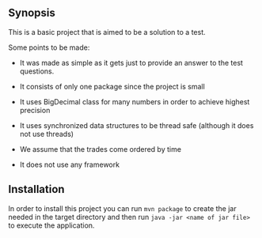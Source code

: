 ## Synopsis

This is a basic project that is aimed to be a solution to a test.

Some points to be made:  

* It was made as simple as it gets just to provide an answer to the test questions.  

* It consists of only one package since the project is small  

* It uses BigDecimal class for many numbers in order to achieve highest precision  

* It uses synchronized data structures to be thread safe (although it does not use threads)  

* We assume that the trades come ordered by time  

* It does not use any framework

## Installation

In order to install this project you can  run 
`mvn package` to create the jar needed in the target directory and then run 
`java -jar <name of jar file>` to execute the application.